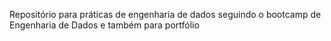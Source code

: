 Repositório para práticas de engenharia de dados seguindo o bootcamp de Engenharia de Dados e também para portfólio 
